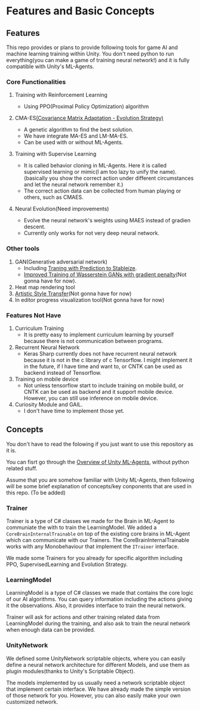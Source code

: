 # Features and Basic Concepts

## Features
This repo provides or plans to provide following tools for game AI and machine learning training within Unity. You don't need python to run everything(you can make a game of training neural network!) and it is fully compatible with Unity's ML-Agents.

### Core Functionalities
1. Training with Reinforcement Learning
	* Using PPO(Proximal Policy Optimization) algorithm
    
2. CMA-ES[(Covariance Matrix Adaptation - Evolution Strategy)](https://en.wikipedia.org/wiki/CMA-ES)
	* A genetic algorithm to find the best solution.
	* We have integrate MA-ES and LM-MA-ES.
    * Can be used with or without ML-Agents.
3. Training with Supervise Learning
	* It is called behavior cloning in ML-Agents. Here it is called supervised learning or mimic(I am too lazy to unify the name). (basically you show the correct action under different circumstances and let the neural network remember it.)
    * The correct action data can be collected from human playing or others, such as CMAES.

4. Neural Evolution(Need improvements)
	* Evolve the neural network's weights using MAES instead of gradien descent.
	* Currently only works for not very deep neural network.
### Other tools
1. GAN(Generative adversarial network)
	* Including [Traning with Prediction to Stableize](https://www.semanticscholar.org/paper/Stabilizing-Adversarial-Nets-With-Prediction-Yadav-Shah/ec25504486d8751e00e613ca6fa64b256e3581c8).
	* [Improved Training of Wasserstein GANs with gradient penalty](http://papers.nips.cc/paper/7159-improved-training-of-wasserstein-gans.pdf)(Not gonna have for now).
2. Heat map rendering tool
3. [Artistic Style Transfer](https://arxiv.org/abs/1705.08086)(Not gonna have for now)
4. In editor progress visualization tool(Not gonna have for now)
### Features Not Have
1. Curriculum Training
	* It is pretty easy to implement curriculum learning by yourself because there is not communication between programs.
2. Recurrent Neural Network
	* Keras Sharp currently does not have recurrent neural network because it is not in the c library of c Tensorflow. I might implement it in the future, if I have time and want to, or CNTK can be used as backend instead of Tensorflow.
3. Training on mobile device
	* Not unless tensorflow start to include training on mobile build, or CNTK can be used as backend and it support mobile device.
However, you can still use inference on mobile device.
4. Curiosity Module and GAIL. 
	* I don't have time to implement those yet.
	
## Concepts
You don't have to read the folowing if you just want to use this repository as it is.

You can fisrt go through the [Overview of Unity ML-Agents](https://github.com/Unity-Technologies/ml-agents/blob/master/docs/ML-Agents-Overview.md), without python related stuff.

Assume that you are somehow familiar with Unity ML-Agents, then following will be some brief explanation of concepts/key conponents that are used in this repo.
(To be added)
### Trainer
Trainer is a type of C# classes we made for the Brain in ML-Agent to communiate the with to train the LearningModel. We added a `CoreBrainInternalTrainable` on top of the existing core brains in ML-Agent which can communicate with our Trainers. The CoreBrainInternalTrainable works with any Monobehaviour that implement the `ITrainer` interface. 

We made some Trainers for you already for specific algorithm including PPO, SupervisedLearning and Evolution Strategy.

### LearningModel
LearningModel is a type of C# classes we made that contains the core logic of our AI algorithms. You can query information including the actions giving it the observations. Also, it provides interface to train the neural network.

Trainer will ask for actions and other training related data from LearningModel during the training, and also ask to train the neural network when enough data can be provided.

### UnityNetwork

We defined some UnityNetwork scriptable objects, where you can easily define a neural network architecture for different Models, and use them as plugin modules(thanks to Unity's Scriptable Object). 

The models implemented by us usually need a network scriptable object that implement certain interface. We have already made the simple version of those network for you. However, you can also easily make your own customized network.



